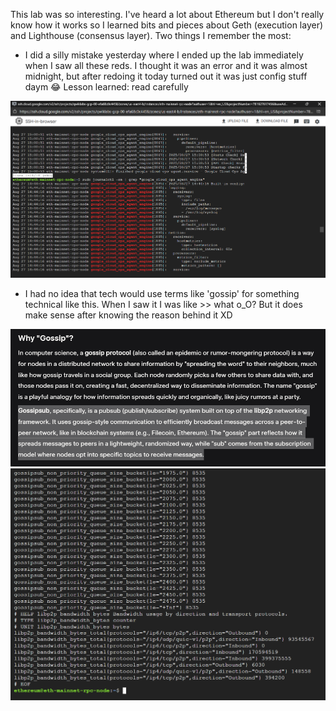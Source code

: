 This lab was so interesting. I've heard a lot about Ethereum but I don't really know how it works so I learned bits and pieces about Geth (execution layer) and Lighthouse (consensus layer). Two things I remember the most:

- I did a silly mistake yesterday where I ended up the lab immediately when I saw all these reds. I thought it was an error and it was almost midnight, but after redoing it today turned out it was just config stuff daym 😂 Lesson learned: read carefully

![alt text](<Cuplikan layar 2025-08-27 220216.png>)

- I had no idea that tech would use terms like 'gossip' for something technical like this. When I saw it I was like >> what o_O? But it does make sense after knowing the reason behind it XD

![alt text](image.png)
![alt text](<Cuplikan layar 2025-08-27 220425.png>)
